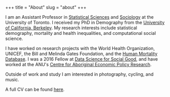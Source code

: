 +++
title = "About"
slug = "about"
+++

I am an Assistant Professor in [Statistical Sciences](http://www.utstat.utoronto.ca/) and [Sociology](http://sociology.utoronto.ca/) at the University of Toronto. I received my PhD in Demography from the [University of California, Berkeley](http://demog.berkeley.edu/). My research interests include statistical demography, mortality and health inequalities, and computational social science. 

I have worked on research projects with the World Health Organization, UNICEF, the Bill and Melinda Gates Foundation, and the [Human Mortality Database](http://mortality.org/). I was a 2016 Fellow at [Data Science for Social Good](https://dssg.uchicago.edu/), and have worked at the ANU's [Centre for Aboriginal Economic Policy Research](http://caepr.anu.edu.au/).

Outside of work and study I am interested in photography, cycling, and music.

A full CV can be found [here](/pdf/cv.pdf).
